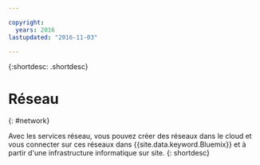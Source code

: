 ```yaml
---

copyright:
  years: 2016
lastupdated: "2016-11-03"

---
```


{:shortdesc: .shortdesc}

# Réseau
{: #network}

Avec les services réseau, vous pouvez créer des réseaux dans le cloud et vous connecter sur ces réseaux dans {{site.data.keyword.Bluemix}} et à partir d'une infrastructure informatique sur site.
{: shortdesc}
